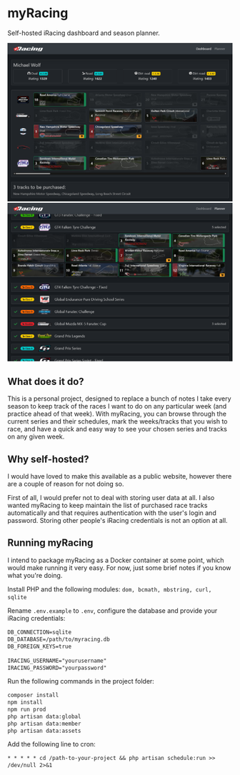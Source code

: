 # myRacing
Self-hosted iRacing dashboard and season planner.

![Dashboard](https://github.com/mwgg/myRacing/raw/main/myracing_1.png)
![Planner](https://github.com/mwgg/myRacing/raw/main/myracing_2.png)

## What does it do?
This is a personal project, designed to replace a bunch of notes I take every season to keep track of the races I want to do on any particular week (and practice ahead of that week). With myRacing, you can browse through the current series and their schedules, mark the weeks/tracks that you wish to race, and have a quick and easy way to see your chosen series and tracks on any given week.

## Why self-hosted?
I would have loved to make this available as a public website, however there are a couple of reason for not doing so.

First of all, I would prefer not to deal with storing user data at all. I also wanted myRacing to keep maintain the list of purchased race tracks automatically and that requires authentication with the user's login and password. Storing other people's iRacing credentials is not an option at all.

## Running myRacing

I intend to package myRacing as a Docker container at some point, which would make running it very easy. For now, just some brief notes if you know what you're doing.

Install PHP and the following modules: `dom, bcmath, mbstring, curl, sqlite`

Rename `.env.example` to `.env`, configure the database and provide your iRacing credentials:
```
DB_CONNECTION=sqlite
DB_DATABASE=/path/to/myracing.db
DB_FOREIGN_KEYS=true

IRACING_USERNAME="yourusername"
IRACING_PASSWORD="yourpassword"
```

Run the following commands in the project folder:
```
composer install
npm install
npm run prod
php artisan data:global
php artisan data:member
php artisan data:assets
```

Add the following line to cron:
```
* * * * * cd /path-to-your-project && php artisan schedule:run >> /dev/null 2>&1
```
